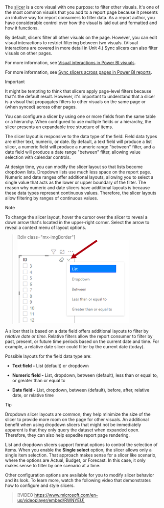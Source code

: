 The [slicer](/power-bi/visuals/power-bi-visualization-slicers/?azure-portal=true) is a core visual with one purpose: to filter other visuals. It's one of the most common visuals that you add to a report page because it presents an intuitive way for report consumers to filter data. As a report author, you have considerable control over how the visual is laid out and formatted and how it functions.

By default, slicers filter all other visuals on the page. However, you can edit visual interactions to restrict filtering between two visuals. (Visual interactions are covered in more detail in Unit 4.) Sync slicers can also filter visuals on other pages.

For more information, see [Visual interactions in Power BI visuals](/power-bi/developer/visuals/visuals-interactions/?azure-portal=true).

For more information, see [Sync slicers across pages in Power BI reports](/power-bi/developer/visuals/enable-sync-slicers/?azure-portal=true).

> [!IMPORTANT]
> It might be tempting to think that slicers apply page-level filters because that's the default result. However, it's important to understand that a slicer is a visual that propagates filters to other visuals on the same page or (when synced) across other pages.

You can configure a slicer by using one or more fields from the same table or a hierarchy. When configured to use multiple fields or a hierarchy, the slicer presents an expandable tree structure of items.

The slicer layout is responsive to the data type of the field. Field data types are either text, numeric, or date. By default, a text field will produce a list slicer, a numeric field will produce a numeric range "between" filter, and a date field will produce a date range "between" filter, allowing value selection with calendar controls.

At design time, you can modify the slicer layout so that lists become dropdown lists. Dropdown lists use much less space on the report page. Numeric and date ranges offer additional layouts, allowing you to select a single value that acts as the lower or upper boundary of the filter. The reason why numeric and date slicers have additional layouts is because these data types represent continuous values. Therefore, the slicer layouts allow filtering by ranges of continuous values.

> [!NOTE]
> To change the slicer layout, hover the cursor over the slicer to reveal a down arrow that's located in the upper-right corner. Select the arrow to reveal a context menu of layout options.

> [!div class="mx-imgBorder"]
> [![Screenshot of a slicer with the down-arrow icon selected and a context menu.](../media/slicer-layout.png)](../media/slicer-layout.png#lightbox)

A slicer that is based on a date field offers additional layouts to filter by *relative date or time*. Relative filters allow the report consumer to filter by past, present, or future time periods based on the current date and time. For example, a relative date slicer could filter by the current date (today).

Possible layouts for the field data type are:

-   **Text field -** List (default) or dropdown

-   **Numeric field -** List, dropdown, between (default), less than or equal to, or greater than or equal to

-   **Date field -** List, dropdown, between (default), before, after, relative date, or relative time

> [!TIP]
> Dropdown slicer layouts are common; they help minimize the size of the slicer to provide more room on the page for other visuals. An additional benefit when using dropdown slicers that might not be immediately apparent is that they only query the dataset when expanded open. Therefore, they can also help expedite report page rendering.

List and dropdown slicers support format options to control the selection of items. When you enable the **Single select** option, the slicer allows only a single item selection. That approach makes sense for a slicer like scenario, where the options are Actual, Budget, or Forecast. In this case, it only makes sense to filter by one scenario at a time.

Other configuration options are available for you to modify slicer behavior and its look. To learn more, watch the following video that demonstrates how to configure and style slicers.

> [!VIDEO https://www.microsoft.com/en-us/videoplayer/embed/RWNYEU]
